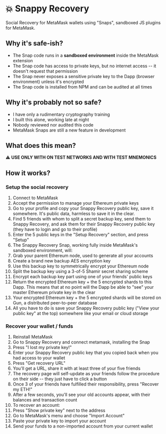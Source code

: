 # 💥 Snappy Recovery

Social Recovery for MetaMask wallets using "Snaps", sandboxed JS plugins for MetaMask.

## Why it's safe-ish?
* The Snap code runs in a **sandboxed environment** inside the MetaMask extension
* The Snap code has access to private keys, but no internet access -- it doesn't request that permission
* The Snap never exposes a sensitive private key to the Dapp (browser environment) unless it's encrypted
* The Snap code is installed from NPM and can be audited at all times

## Why it's probably not so safe?
* I have only a rudimentary cryptography training
* I built this alone, working late at night
* Nobody reviewed nor audited this code
* MetaMask Snaps are still a new feature in development

## What does this mean?
⚠️ **USE ONLY WITH ON TEST NETWORKS AND WITH TEST MNEMONICS**

## How it works?

### Setup the social recovery
1. Connect to MetaMask
1. Accept the permission to manage your Ethereum private keys
1. Go to your profile and copy your Snappy Recovery public key, save it somewhere. It's public data, harmless to save it in the clear.
1. Find 5 friends with whom to split a secret backup key, send them to Snappy Recovery, and ask them for their Snappy Recovery public key (they have to login and go to their profile)
1. Enter the 5 public keys in the "Setup Recovery" section, and press "Setup"
1. The Snappy Recovery Snap, working fully inside MetaMask's sandboxed environment, will:
  1. Grab your parent Ethereum node, used to generate all your accounts
  1. Create a brand new backup AES encryption key
  1. Use this backup key to symmetrically encrypt your Ethereum node
  1. Split the backup key using a 3-of-5 Shamir secret sharing scheme
  1. Encrypt each backup key part using one of your friends' public keys
  1. Return the encrypted Ethereum key + the 5 encrypted shards to this Dapp. This means that at no point will the Dapp be able to "see" your master Ethereum private key in the clear
1. Your encrypted Ethereum key + the 5 encrypted shards will be stored on Gun, a distributed peer-to-peer database
1. All you have to do is save your Snappy Recovery public key ("View your public key" at the top) somewhere like your email or cloud storage

### Recover your wallet / funds
1. Reinstall MetaMask
1. Go to Snappy Recovery and connect metamask, installing the Snap
1. Press "I lost my private key!"
1. Enter your Snappy Recovery public key that you copied back when you had access to your wallet
1. Press "Get recovery URL"
1. You'll get a URL, share it with at least three of your five friends
1. The recovery page will self-update as your friends follow the procedure on their side -- they just have to click a button
1. Once 3 of your friends have fulfilled their responsibility, press "Recover my ETH!"
1. After a few seconds, you'll see your old accounts appear, with their balances and transaction count
1. To recover an account:
  1. Press "Show private key" next to the address
  1. Go to MetaMask's menu and choose "Import Account"
  1. Paste your private key to import your account
  1. Send your funds to a non-imported account from your current wallet